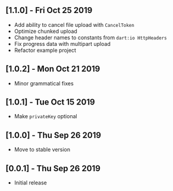 ## [1.1.0] - Fri Oct 25 2019

* Add ability to cancel file upload with `CancelToken`
* Optimize chunked upload
* Change header names to constants from `dart:io HttpHeaders`
* Fix progress data with multipart upload
* Refactor example project

## [1.0.2] - Mon Oct 21 2019

* Minor grammatical fixes

## [1.0.1] - Tue Oct 15 2019

* Make `privateKey` optional

## [1.0.0] - Thu Sep 26 2019

* Move to stable version

## [0.0.1] - Thu Sep 26 2019

* Initial release
